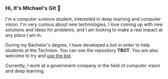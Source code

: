 ### Hi, It's Michael's Git 👋

I'm a computer science student, interested in deep learning and computer vision.
I'm very curious about new technologies, 
I love coming up with new solutions and ideas for problems,
and I am looking to make a real impact at any place I am in.

During my Bachelor's degree, I have developed a bot in order to help students at the Technion. You can see the repository **TBOT**. You are also welcome to try and [use the bot](https://t.me/Technion_help_bot).

Currently, I work at a government company in the field of computer vision and deep learning.

<!--
**tokeron/tokeron** is a ✨ _special_ ✨ repository because its `README.md` (this file) appears on your GitHub profile.

Here are some ideas to get you started:

- 🔭 I’m currently working on ...
- 🌱 I’m currently learning ...
- 👯 I’m looking to collaborate on ...
- 🤔 I’m looking for help with ...
- 💬 Ask me about ...
- 📫 How to reach me: ...
- 😄 Pronouns: ...
- ⚡ Fun fact: ...
-->
